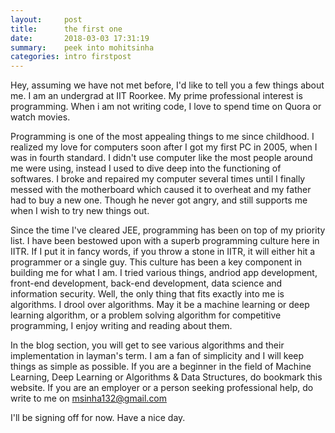 ```yaml
---
layout:     post
title:      the first one
date:       2018-03-03 17:31:19
summary:    peek into mohitsinha
categories: intro firstpost
---
```


Hey, assuming we have not met before, I'd like to tell you a few things about me. I am an undergrad at IIT Roorkee. My prime professional interest is programming. When i am not writing code, I love to spend time on Quora or watch movies.

Programming is one of the most appealing things to me since childhood. I realized my love for computers soon after I got my first PC in  2005, when I was in fourth standard. I didn't use computer like the most people around me were using, instead I used to dive deep into the functioning of softwares. I broke and repaired my computer several times until I finally messed with the motherboard which caused it to overheat and my father had to buy a new one. Though he never got angry, and still supports me when I wish to try new things out.

Since the time I've cleared JEE, programming has been on top of my priority list. I have been bestowed upon with a superb programming culture here in IITR. If I put it in fancy words, if you throw a stone in IITR, it will either hit a programmer or a single guy. This culture has been a key component in building me for what I am. I tried various things, andriod app development, front-end development, back-end development, data science and information security. Well, the only thing that fits exactly into me is algorithms. I drool over algorithms. May it be a machine learning or deep learning algorithm, or a problem solving algorithm for competitive programming, I enjoy writing and reading about them.

In the blog section, you will get to see various algorithms and their implementation in layman's term. I am a fan of simplicity and I will keep things as simple as possible. If you are a beginner in the field of Machine Learning, Deep Learning or Algorithms & Data Structures, do bookmark this website. If you are an employer or a person seeking professional help, do write to me on msinha132@gmail.com

I'll be signing off for now. Have a nice day.
